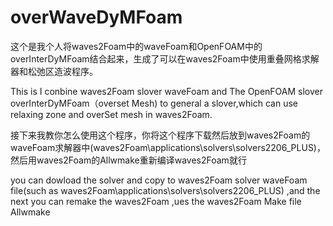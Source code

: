# overWaveDyMFoam
这个是我个人将waves2Foam中的waveFoam和OpenFOAM中的overInterDyMFoam结合起来，生成了可以在waves2Foam中使用重叠网格求解器和松弛区造波程序。

This is I conbine waves2Foam slover waveFoam and The OpenFOAM slover overInterDyMFoam（overset Mesh) to general a slover,which can use relaxing zone and overSet mesh in waves2Foam.

接下来我教你怎么使用这个程序，你将这个程序下载然后放到waves2Foam的waveFoam求解器中(waves2Foam\applications\solvers\solvers2206_PLUS)，然后用waves2Foam的Allwmake重新编译waves2Foam就行

you can dowload the solver and copy to waves2Foam solver waveFoam file(such as waves2Foam\applications\solvers\solvers2206_PLUS) ,and the next you can remake the waves2Foam ,ues the waves2Foam Make file Allwmake

